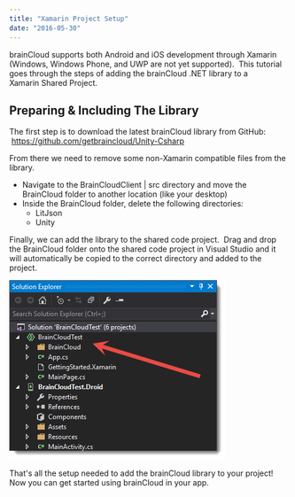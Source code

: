 ```yaml
---
title: "Xamarin Project Setup"
date: "2016-05-30"
---
```


brainCloud supports both Android and iOS development through Xamarin (Windows, Windows Phone, and UWP are not yet supported).  This tutorial goes through the steps of adding the brainCloud .NET library to a Xamarin Shared Project.

## Preparing & Including The Library

The first step is to download the latest brainCloud library from GitHub:  https://github.com/getbraincloud/Unity-Csharp

From there we need to remove some non-Xamarin compatible files from the library.

- Navigate to the BrainCloudClient | src directory and move the BrainCloud folder to another location (like your desktop)
- Inside the BrainCloud folder, delete the following directories:
    - LitJson
    - Unity

Finally, we can add the library to the shared code project.  Drag and drop the BrainCloud folder onto the shared code project in Visual Studio and it will automatically be copied to the correct directory and added to the project.

[![xamarinDocAddToProject](images/xamarinDocAddToProject.png)](/apidocs/wp-content/uploads/2016/05/xamarinDocAddToProject.png)

That's all the setup needed to add the brainCloud library to your project! Now you can get started using brainCloud in your app.
